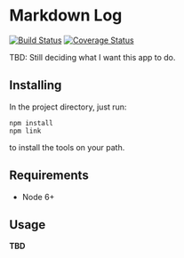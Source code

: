 # Markdown Log

[![Build Status](https://travis-ci.org/kellerj/mlog.svg?branch=master)](https://travis-ci.org/kellerj/mlog) [![Coverage Status](https://coveralls.io/repos/github/kellerj/mlog/badge.svg?branch=master)](https://coveralls.io/github/kellerj/mlog?branch=master)

TBD: Still deciding what I want this app to do.

## Installing

In the project directory, just run:

    npm install
    npm link

to install the tools on your path.

## Requirements

* Node 6+

## Usage

**TBD**
